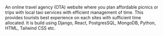  An online travel agency (OTA) website where you plan affordable picnics or trips with local taxi services with efficient management of time. This provides tourists best experience on each sites with sufficient time allocated. It is build using Django, React, PostgresSQL, MongoDB, Python, HTML, Tailwind CSS etc.